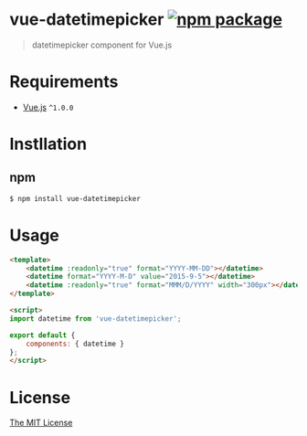 # vue-datetimepicker [![npm package](https://img.shields.io/npm/v/vue-datetimepicker.svg)](https://www.npmjs.com/package/vue-datetimepicker)

> datetimepicker component for Vue.js

# Requirements

- [Vue.js](https://github.com/yyx990803/vue) `^1.0.0`

# Instllation

## npm 
``` bash
$ npm install vue-datetimepicker
```

# Usage
``` html
<template>
    <datetime :readonly="true" format="YYYY-MM-DD"></datetime>
    <datetime format="YYYY-M-D" value="2015-9-5"></datetime>
    <datetime :readonly="true" format="MMM/D/YYYY" width="300px"></datetime>
</template>

<script>
import datetime from 'vue-datetimepicker';

export default {
    components: { datetime }
};
</script>
```

# License

[The MIT License](http://opensource.org/licenses/MIT)